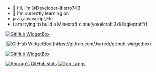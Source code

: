 - 👋 Hi, I’m @Developer-lfierro743
- 🌱 I’m currently learning on
- java,Javascript,Etc
- i am trying to build a Minecraft clone(voxelcraft 3d/EaglecraftY)

[![GitHub WidgetBox](https://github-widgetbox.vercel.app/api/profile?username=Developer-lfierro743&data=followers,repositories,stars,commits&theme=nautilus)](https://github.com/Jurredr/github-widgetbox)

[![GitHub WidgetBox](https://github-widgetbox.vercel.app/api/skills?software=linux,vscode,eclipse,)](https://github.com/Jurredr/github-widgetbox)



[![GitHub WidgetBox](https://github-widgetbox.vercel.app/api/skills?languages=Java,html,markdown)](https://github.com/Jurredr/github-widgetbox)


[![Anurag's GitHub stats](https://github-readme-stats.vercel.app/api?username=Developer-lfierro743)](https://github.com/anuraghazra/github-readme-stats)
[![Top Langs](https://github-readme-stats.vercel.app/api/top-langs/?username=Developer-lfierro743)](https://github.com/anuraghazra/github-readme-stats)

<!---
Developer-lfierro743/Developer-lfierro743 is a ✨ special ✨ repository because its `README.md` (this file) appears on your GitHub profile.
You can click the Preview link to take a look at your changes.
--->
